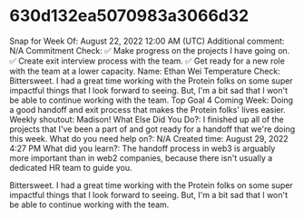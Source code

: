 # 630d132ea5070983a3066d32

Snap for Week Of: August 22, 2022 12:00 AM (UTC)
Additional comment: N/A
Commitment Check: ✅ Make progress on the projects I have going on.
✅ Create exit interview process with the team.
✅ Get ready for a new role with the team at a lower capacity.
Name: Ethan Wei
Temperature Check: Bittersweet. I had a great time working with the Protein folks on some super impactful things that I look forward to seeing. But, I'm a bit sad that I won't be able to continue working with the team. 
Top Goal 4 Coming Week: Doing a good handoff and exit process that makes the Protein folks' lives easier. 
Weekly shoutout: Madison!
What Else Did You Do?: I finished up all of the projects that I've been a part of and got ready for a handoff that we're doing this week. 
What do you need help on?: N/A
Created time: August 29, 2022 4:27 PM
What did you learn?: The handoff process in web3 is arguably more important than in web2 companies, because there isn't usually a dedicated HR team to guide you.

Bittersweet. I had a great time working with the Protein folks on some super impactful things that I look forward to seeing. But, I'm a bit sad that I won't be able to continue working with the team.